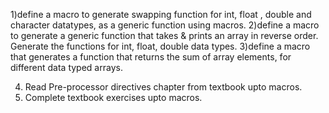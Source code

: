 1)define a macro to generate swapping function for int, float , double and character datatypes, as a generic function using macros.
2)define a macro to generate a generic function that takes & prints an array in reverse order. Generate the functions for int, float, double data types.
3)define a macro that generates a function that returns the sum of array elements, for different data typed arrays.

4) Read Pre-processor directives chapter from textbook upto macros.
5) Complete textbook exercises upto macros.

